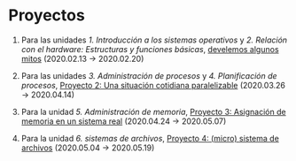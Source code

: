 # Proyectos

1. Para las unidades *1. Introducción a los sistemas operativos* y
   *2. Relación con el hardware: Estructuras y funciones básicas*,
   [develemos algunos mitos](./1/README.md) (2020.02.13 → 2020.02.20) 

2. Para las unidades *3. Administración de procesos* y
   *4. Planificación de procesos*, [Proyecto 2: Una situación
   cotidiana paralelizable](./2/README.org) (2020.03.26 → 2020.04.14)

3. Para la unidad *5. Administración de memoria*, [Proyecto 3:
   Asignación de memoria en un sistema real](./3/README.org)
   (2020.04.24 → 2020.05.07)

4. Para la unidad *6. sistemas de archivos*, [Proyecto 4: (micro)
   sistema de archivos](./4/README.org)   (2020.05.04 → 2020.05.19)
